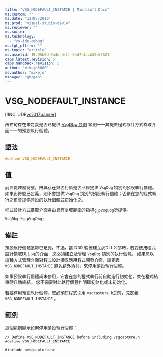 ```yaml
---
title: "VSG_NODEFAULT_INSTANCE | Microsoft Docs"
ms.custom: ""
ms.date: "12/05/2016"
ms.prod: "visual-studio-dev14"
ms.reviewer: ""
ms.suite: ""
ms.technology: 
  - "vs-ide-debug"
ms.tgt_pltfrm: ""
ms.topic: "article"
ms.assetid: 19c95b0d-9a4d-441f-9ed7-3acb39e67521
caps.latest.revision: 5
caps.handback.revision: 5
author: "mikejo5000"
ms.author: "mikejo"
manager: "ghogen"
---
```

# VSG_NODEFAULT_INSTANCE
[!INCLUDE[vs2017banner](../code-quality/includes/vs2017banner.md)]

由它的存在來定義是否已提供 [VsgDbg 類別](../debugger/vsgdbg-class.md) 類別——其提供程式設計方式擷取介面——的預設執行個體。  
  
## 語法  
  
```cpp  
#define VSG_NODEFAULT_INSTANCE  
```  
  
## 值  
 前置處理器符號，由其存在與否判斷是否已經提供 `VsgDbg` 類別的預設執行個體。  如果此符號已定義，則不會提供 `VsgDbg` 類別的預設執行個體；否則在您的程式執行之前會提供預設的執行個體並初始化之。  
  
 程式設計方式擷取介面將由具有全域範圍的指標`g_pVsgDbg`所提供。  
  
```  
VsgDbg *g_pVsgDbg;  
```  
  
## 備註  
 預設執行個體通常已足夠，不過，當 D3D 裝置建立於DLL外部時，若要使用程式設計擷取DLL 內的介面，您必須建立及管理 `VsgDbg` 類別的執行個體。  如果您以這種方式管理介面對程式設計擷取應用程式開發介面，請定義 `VSG_NODEFAULT_INSTANCE` 避免額外負荷，來停用預設執行個體。  
  
 如果預設執行個體尚未停用，它會在您的程式執行前自動進行初始化，並在程式結束時自動終結。  您不需要對此執行個體作明確初始化或未初始化。  
  
 若要停用預設執行個體，您必須在程式引用 `vsgcapture.h`之前，先定義 `VSG_NODEFAULT_INSTANCE` 。  
  
## 範例  
 這個範例顯示如何停用預設執行個體：  
  
```  
// Define VSG_NODEFAULT_INSTANCE before including vsgcapture.h  
#define VSG_NODEFAULT_INSTANCE  
  
#include <vsgcapture.h>  
```